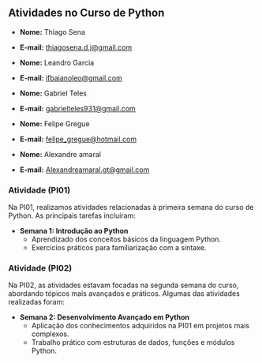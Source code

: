 ## Atividades no Curso de Python

- **Nome:** Thiago Sena
- **E-mail:** thiagosena.d.j@gmail.com

- **Nome:** Leandro Garcia
- **E-mail:** ifbaianoleo@gmail.com

- **Nome:** Gabriel Teles
- **E-mail:** gabrielteles931@gmail.com

- **Nome:** Felipe Gregue
- **E-mail:** felipe_gregue@hotmail.com

- **Nome:** Alexandre amaral
- **E-mail:** Alexandreamaral.gt@gmail.com

### Atividade (PI01)

Na PI01, realizamos atividades relacionadas à primeira semana do curso de Python. As principais tarefas incluíram:

- **Semana 1: Introdução ao Python**
  - Aprendizado dos conceitos básicos da linguagem Python.
  - Exercícios práticos para familiarização com a sintaxe.

### Atividade (PI02)

Na PI02, as atividades estavam focadas na segunda semana do curso, abordando tópicos mais avançados e práticos. Algumas das atividades realizadas foram:

- **Semana 2: Desenvolvimento Avançado em Python**
  - Aplicação dos conhecimentos adquiridos na PI01 em projetos mais complexos.
  - Trabalho prático com estruturas de dados, funções e módulos Python.